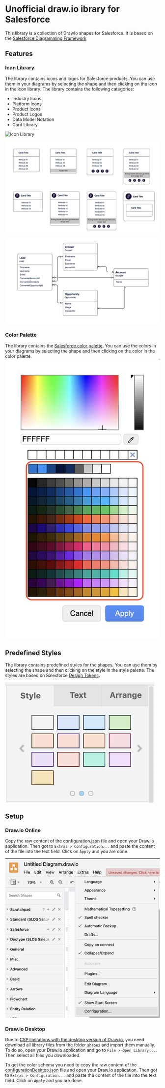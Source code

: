 # Unofficial draw.io ibrary for Salesforce

This library is a collection of DrawIo shapes for Salesforce. It is based on the [Salesforce Diagramming Framework](https://architect.salesforce.com/diagrams)

## Features

### Icon Library

The library contains icons and logos for Salesforce products. You can use them in your diagrams by selecting the shape and then clicking on the icon in the icon library. The library contains the following categories:

- Industry Icons
- Platform Icons
- Product Icons
- Product Logos
- Data Model Notation
- Card Library

![Icon Library](.assets/salesforceIconLibraryExample.gif)

![Card Library](.assets/cardLibrary.png)

![Data Model Notation example](.assets/dataModelExample.png)

### Color Palette

The library contains the [Salesforce color palette](https://www.lightningdesignsystem.com/design-tokens/#category-color). You can use the colors in your diagrams by selecting the shape and then clicking on the color in the color palette.
![Color Palette](.assets/colorPalette.png)

## Predefined Styles

The library contains predefined styles for the shapes. You can use them by selecting the shape and then clicking on the style in the style palette. The styles are based on Salesforce [Design Tokens](https://www.lightningdesignsystem.com/design-tokens/#category-color).

![Style Palette](.assets/stylePalette.png)

## Setup

### Draw.io Online

Copy the raw content of the [configuration.json](/configuration.json) file and open your Draw.Io application. Then got to `Extras > Configuration...` and paste the content of the file into the text field. Click on `Apply` and you are done.

![Navigation menu](.assets/navigationMenuConfiguration.png)

### Draw.io Desktop

Due to [CSP limitations with the desktop version of Draw.io](https://github.com/jgraph/drawio-desktop/issues/235), you need download all library files from the folder `shapes` and import them manually. To do so, open your Draw.Io application and go to `File > Open Library...`. Then select all files you downloaded.

To get the color schema you need to copy the raw content of the [configurationDesktop.json](/configurationDesktop.json) file and open your Draw.Io application. Then got to `Extras > Configuration...` and paste the content of the file into the text field. Click on `Apply` and you are done.
